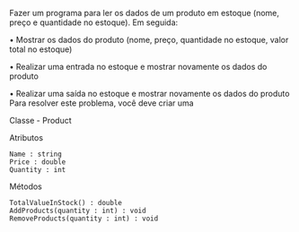 Fazer um programa para ler os dados de um produto em estoque (nome, preço e
quantidade no estoque). Em seguida:

• Mostrar os dados do produto (nome, preço, quantidade no estoque, valor total no
estoque)

• Realizar uma entrada no estoque e mostrar novamente os dados do produto

• Realizar uma saída no estoque e mostrar novamente os dados do produto
Para resolver este problema, você deve criar uma

Classe - Product

Atributos 

    Name : string
    Price : double
    Quantity : int
Métodos
    
    TotalValueInStock() : double
    AddProducts(quantity : int) : void
    RemoveProducts(quantity : int) : void
